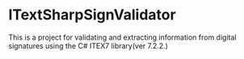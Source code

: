 # ITextSharpSignValidator
This is a project for validating and extracting information from digital signatures using the C# ITEX7 library(ver 7.2.2.)
